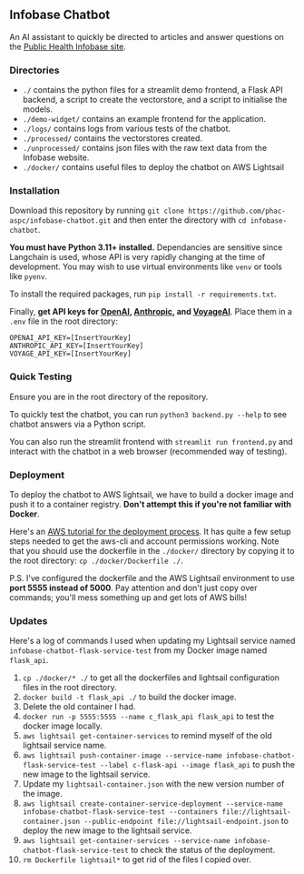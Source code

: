 ## Infobase Chatbot

An AI assistant to quickly be directed to articles and answer questions on the [Public Health Infobase site](https://health-infobase.canada.ca).

### Directories
- `./` contains the python files for a streamlit demo frontend, a Flask API backend, a script to create the vectorstore, and a script to initialise the models.
- `./demo-widget/` contains an example frontend for the application.
- `./logs/` contains logs from various tests of the chatbot.
- `./processed/` contains the vectorstores created. 
- `./unprocessed/` contains json files with the raw text data from the Infobase website.
- `./docker/` contains useful files to deploy the chatbot on AWS Lightsail

### Installation
Download this repository by running `git clone https://github.com/phac-aspc/infobase-chatbot.git` and then enter the directory with `cd infobase-chatbot`.

**You must have Python 3.11+ installed.** Dependancies are sensitive since Langchain is used, whose API is very rapidly changing at the time of development. You may wish to use virtual environments like `venv` or tools like `pyenv`. 

To install the required packages, run `pip install -r requirements.txt`.

Finally, **get API keys for [OpenAI](https://platform.openai.com), [Anthropic](https://console.anthropic.com), and [VoyageAI](https://voyageai.com)**. Place them in a `.env` file in the root directory:
```.env
OPENAI_API_KEY=[InsertYourKey]
ANTHROPIC_API_KEY=[InsertYourKey]
VOYAGE_API_KEY=[InsertYourKey]
```

### Quick Testing
Ensure you are in the root directory of the repository.

To quickly test the chatbot, you can run `python3 backend.py --help` to see chatbot answers via a Python script. 

You can also run the streamlit frontend with `streamlit run frontend.py` and interact with the chatbot in a web browser (recommended way of testing).

### Deployment
To deploy the chatbot to AWS lightsail, we have to build a docker image and push it to a container registry. **Don't attempt this if you're not familiar with Docker**. 

Here's an [AWS tutorial for the deployment process](://aws.amazon.com/en/tutorials/serve-a-flask-app/). It has quite a few setup steps needed to get the aws-cli and account permissions working. Note that you should use the dockerfile in the `./docker/` directory by copying it to the root directory: `cp ./docker/Dockerfile ./`.

P.S. I've configured the dockerfile and the AWS Lightsail environment to use **port 5555 instead of 5000**. Pay attention and don't just copy over commands; you'll mess something up and get lots of AWS bills!

### Updates
Here's a log of commands I used when updating my Lightsail service named `infobase-chatbot-flask-service-test` from my Docker image named `flask_api`. 
1. `cp ./docker/* ./` to get all the dockerfiles and lightsail configuration files in the root directory.
2. `docker build -t flask_api ./` to build the docker image.
3. Delete the old container I had.
4. `docker run -p 5555:5555 --name c_flask_api flask_api` to test the docker image locally.
5. `aws lightsail get-container-services` to remind myself of the old lightsail service name. 
6. `aws lightsail push-container-image --service-name infobase-chatbot-flask-service-test --label c-flask-api --image flask_api` to push the new image to the lightsail service.
7. Update my `lightsail-container.json` with the new version number of the image.
8. `aws lightsail create-container-service-deployment --service-name infobase-chatbot-flask-service-test --containers file://lightsail-container.json --public-endpoint file://lightsail-endpoint.json` to deploy the new image to the lightsail service.
9. `aws lightsail get-container-services --service-name infobase-chatbot-flask-service-test` to check the status of the deployment.
10. `rm Dockerfile lightsail*` to get rid of the files I copied over.